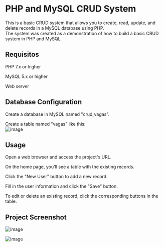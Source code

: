 # PHP and MySQL CRUD System
This is a basic CRUD system that allows you to create, read, update, and delete records in a MySQL database using PHP.
<br>
The system was created as a demonstration of how to build a basic CRUD system in PHP and MySQL
## Requisitos
PHP 7.x or higher
<br>

MySQL 5.x or higher
<br>

Web server

## Database Configuration
Create a database in MySQL named "crud_vagas".
<br>

Create a table named "vagas" like this:
<br> 
![image](https://user-images.githubusercontent.com/80074087/232055128-e1b72bce-c207-43c1-a0c8-1f9628102b94.png)

## Usage
Open a web browser and access the project's URL.

On the home page, you'll see a table with the existing records.

Click the "New User" button to add a new record.

Fill in the user information and click the "Save" button.

To edit or delete an existing record, click the corresponding buttons in the table.

## Project Screenshot
![image](https://user-images.githubusercontent.com/80074087/232127754-0da4ac76-c54b-489f-9625-818b1a5320e9.png)

![image](https://github.com/JoaoGabrielSantosFranco/CRUD-PHP/assets/80074087/5a901557-c874-4d60-9115-fb7284c4b2bd)
